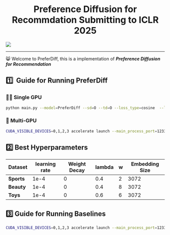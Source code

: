 

<div align='center'>
<h1>Preference Diffusion for Recommdation Submitting to ICLR 2025</h1>
</div>





<img src='imgs/moti.svg' />

------

:smile_cat: Welcome to PreferDiff, this is a implementation of ***Preference Diffusion for Recommendation***







## :one:  ​ Guide for Running PreferDiff



### :walking_man: Single GPU 

```sh
python main.py --model=PreferDiff --sd=O --td=O --loss_type=cosine  --lamda=0.4 --w=2 --hidden_size=3072 
```



### :runner: Multi-GPU

```sh
CUDA_VISIBLE_DEVICES=0,1,2,3 accelerate launch --main_process_port=12330 main.py --model=PreferDiff --sd=O --td=O --loss_type=cosine  --lamda=0.4 --w=2 --hidden_size=3072 
```



## :two: Best Hyperparameters

| Dataset    | learning rate | Weight Decay | lambda | w    | Embedding Size |
| ---------- | ------------- | ------------ | ------ | ---- | -------------- |
| **Sports** | 1e-4          | 0            | 0.4    | 2    | 3072           |
| **Beauty** | 1e-4          | 0            | 0.4    | 8    | 3072           |
| **Toys**   | 1e-4          | 0            | 0.6    | 6    | 3072           |



## :three: Guide for Running Baselines



```sh
CUDA_VISIBLE_DEVICES=0,1,2,3 accelerate launch --main_process_port=12330 main.py --model=SASRec --sd=O --td=O 
```

